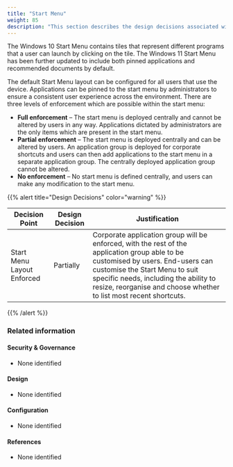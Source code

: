 ```yaml
---
title: "Start Menu"
weight: 85
description: "This section describes the design decisions associated with the start menu on Windows 10 and 11 endpoints configured according to guidance in ASD's Blueprint for Secure Cloud."
---
```


The Windows 10 Start Menu contains tiles that represent different programs that a user can launch by clicking on the tile. The Windows 11 Start Menu has been further updated to include both pinned applications and recommended documents by default.

The default Start Menu layout can be configured for all users that use the device. Applications can be pinned to the start menu by administrators to ensure a consistent user experience across the environment. There are three levels of enforcement which are possible within the start menu:

* **Full enforcement** – The start menu is deployed centrally and cannot be altered by users in any way. Applications dictated by administrators are the only items which are present in the start menu. 
* **Partial enforcement** – The start menu is deployed centrally and can be altered by users. An application group is deployed for corporate shortcuts and users can then add applications to the start menu in a separate application group. The centrally deployed application group cannot be altered.
* **No enforcement** – No start menu is defined centrally, and users can make any modification to the start menu.

{{% alert title="Design Decisions" color="warning" %}}

| Decision Point             | Design Decision | Justification                                                                                                                                                                                                                                                                     |
|----------------------------|-----------------|-----------------------------------------------------------------------------------------------------------------------------------------------------------------------------------------------------------------------------------------------------------------------------------|
| Start Menu Layout Enforced | Partially       | Corporate application group will be enforced, with the rest of the application group able to be customised by users. End-users can customise the Start Menu to suit specific needs, including the ability to resize, reorganise and choose whether to list most recent shortcuts. |

{{% /alert %}}

### Related information

#### Security & Governance

* None identified

#### Design

* None identified

#### Configuration

* None identified

#### References

* None identified